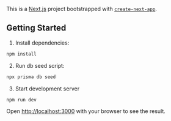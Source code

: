 This is a [Next.js](https://nextjs.org/) project bootstrapped with [`create-next-app`](https://github.com/vercel/next.js/tree/canary/packages/create-next-app).

## Getting Started

1. Install dependencies:

```bash
npm install
```

2. Run db seed script:

```bash
npx prisma db seed
```

3. Start development server

```bash
npm run dev
```

Open [http://localhost:3000](http://localhost:3000) with your browser to see the result.

